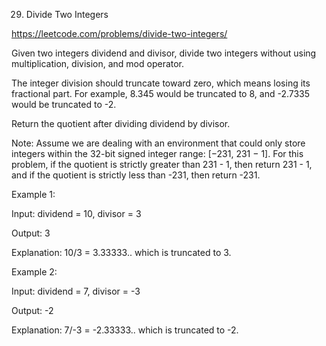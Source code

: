 29. Divide Two Integers

https://leetcode.com/problems/divide-two-integers/

Given two integers dividend and divisor, divide two integers without using multiplication, division, and mod operator.

The integer division should truncate toward zero, which means losing its fractional part. For example, 8.345 would be truncated to 8, and -2.7335 would be truncated to -2.

Return the quotient after dividing dividend by divisor.

Note: Assume we are dealing with an environment that could only store integers within the 32-bit signed integer range: [−231, 231 − 1]. For this problem, if the quotient is strictly greater than 231 - 1, then return 231 - 1, and if the quotient is strictly less than -231, then return -231.

 

Example 1:

Input: dividend = 10, divisor = 3

Output: 3

Explanation: 10/3 = 3.33333.. which is truncated to 3.

Example 2:

Input: dividend = 7, divisor = -3

Output: -2

Explanation: 7/-3 = -2.33333.. which is truncated to -2.
